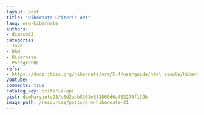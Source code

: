 ```yaml
---
layout: post
title: "Hibernate Criteria API"
lang: orm-hibernate
authors:
- dimasm93
categories:
- Java
- ORM
- Hibernate
- PostgreSQL
refs: 
- https://docs.jboss.org/hibernate/orm/5.4/userguide/html_single/Hibernate_User_Guide.html#criteria
youtube: 
comments: true
catalog_key: criteria-api
gist: dimMaryanto93/e8d2abb5361e811860d6a462270f119b
image_path: /resources/posts/orm-hibernate-31
---
```


<!--more-->